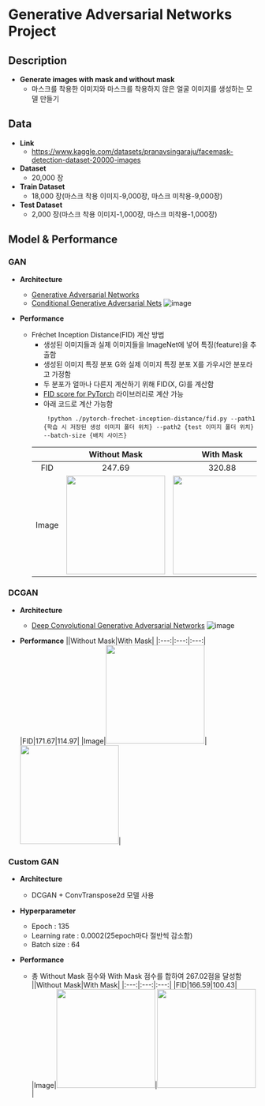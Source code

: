 # Generative Adversarial Networks Project
## Description
* **Generate images with mask and without mask**
  * 마스크를 착용한 이미지와 마스크를 착용하지 않은 얼굴 이미지를 생성하는 모델 만들기

## Data
* **Link**
  * https://www.kaggle.com/datasets/pranavsingaraju/facemask-detection-dataset-20000-images
* **Dataset**
  * 20,000 장
* **Train Dataset**
  * 18,000 장(마스크 착용 이미지-9,000장, 마스크 미착용-9,000장)
* **Test Dataset**
  * 2,000 장(마스크 착용 이미지-1,000장, 마스크 미착용-1,000장)

## Model & Performance
### GAN
  * **Architecture**
    * [Generative Adversarial Networks](https://arxiv.org/abs/1406.2661)
    * [Conditional Generative Adversarial Nets](https://arxiv.org/abs/1411.1784)
    ![image](https://github.com/Silinu1016/Project/assets/97217295/65c04676-60b1-46f4-8564-5d04f95b8e67)


  * **Performance**
    * Fréchet Inception Distance(FID) 계산 방법
      * 생성된 이미지들과 실제 이미지들을 ImageNet에 넣어 특징(feature)을 추출함
      * 생성된 이미지 특징 분포 G와 실제 이미지 특징 분포 X를 가우시안 분포라고 가정함
      * 두 분포가 얼마나 다른지 계산하기 위해 FID(X, G)를 계산함
      * [FID score for PyTorch](https://github.com/hukkelas/pytorch-frechet-inception-distance) 라이브러리로 계산 가능
      * 아래 코드로 계산 가능함
         ```
          !python ./pytorch-frechet-inception-distance/fid.py --path1 {학습 시 저장된 생성 이미지 폴더 위치} --path2 {test 이미지 폴더 위치} --batch-size {배치 사이즈}
          ```
      ||Without Mask|With Mask|
      |:---:|:---:|:---:|
      |FID|247.69|320.88|
      |Image|<img src="https://github.com/Silinu1016/Project/assets/97217295/5798f2d5-77c2-4316-a6a9-2dc97b69234c" width="200" height="200">|<img src="https://github.com/Silinu1016/Project/assets/97217295/b6c0341b-06bb-4b68-a442-9bb2776a9302" width="200" height="200">|

### DCGAN
  * **Architecture**
    * [Deep Convolutional Generative Adversarial Networks](https://arxiv.org/abs/1511.06434)
    ![image](https://github.com/Silinu1016/Project/assets/97217295/13f59a13-bb51-4351-8750-288ddbb4f277)



  * **Performance**
      ||Without Mask|With Mask|
      |:---:|:---:|:---:|
      |FID|171.67|114.97|
      |Image|<img src="https://github.com/Silinu1016/Project/assets/97217295/63814e12-47b2-41f0-9d39-4e02d0754172" width="200" height="200">|<img src="https://github.com/Silinu1016/Project/assets/97217295/05564e02-6c85-44e7-827d-15a044b6517d" width="200" height="200">|

### Custom GAN
  * **Architecture**
    * DCGAN + ConvTranspose2d 모델 사용
      
  * **Hyperparameter**
    * Epoch : 135
    * Learning rate : 0.0002(25epoch마다 절반씩 감소함)
    * Batch size : 64

  * **Performance**
    * 총 Without Mask 점수와 With Mask 점수를 합하여 267.02점을 달성함
      ||Without Mask|With Mask|
      |:---:|:---:|:---:|
      |FID|166.59|100.43|
      |Image|<img src="https://github.com/Silinu1016/Project/assets/97217295/2485d369-3682-4009-8b9b-655a3da066b9" width="200" height="200">|<img src="https://github.com/Silinu1016/Project/assets/97217295/20a81021-6569-42ef-8b84-7e83ea8e95c1" width="200" height="200">|
